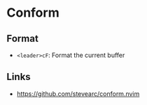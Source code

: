# Conform

## Format

- `<leader>cF`: Format the current buffer

## Links

- https://github.com/stevearc/conform.nvim
